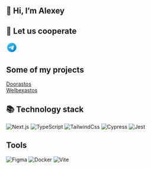 ## 👋 Hi, I’m Alexey

## 📮 Let us cooperate

<a href="https://t.me/podpisonn"><img src="icons/telegram-icons8.png" height="30px"></img></a>

## Some of my projects
[Doorastos](https://doorastos.vercel.app/)<br />
[Welbexastos](https://welbexastos.vercel.app/)<br />

## 📚 Technology stack
![Next.js](https://img.shields.io/badge/next.js-000000?style=for-the-badge&logo=nextdotjs&logoColor=white)
![TypeScript](https://img.shields.io/badge/-TypeScript-007ACC?style=flat-square&logo=typescript&logoColor=white)
![TailwindCss](https://img.shields.io/badge/-TailwindCSS-%231a202c?style=flat-square&logo=tailwind-css)
![Cypress](https://img.shields.io/badge/-cypress-%23E5E5E5?style=for-the-badge&logo=cypress&logoColor=058a5e)
![Jest](https://img.shields.io/badge/-jest-%23C21325?style=for-the-badge&logo=jest&logoColor=white)

## Tools
![Figma](https://img.shields.io/badge/figma-%23F24E1E.svg?style=for-the-badge&logo=figma&logoColor=white)
![Docker](https://img.shields.io/badge/docker-%230db7ed.svg?style=for-the-badge&logo=docker&logoColor=white)
![Vite](https://img.shields.io/badge/vite-%23646CFF.svg?style=for-the-badge&logo=vite&logoColor=white)

